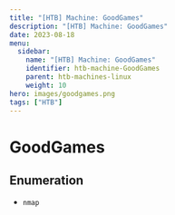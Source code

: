 ```yaml
---
title: "[HTB] Machine: GoodGames"
description: "[HTB] Machine: GoodGames"
date: 2023-08-18
menu:
  sidebar:
    name: "[HTB] Machine: GoodGames"
    identifier: htb-machine-GoodGames
    parent: htb-machines-linux
    weight: 10
hero: images/goodgames.png
tags: ["HTB"]
---
```


# GoodGames
## Enumeration
- `nmap`